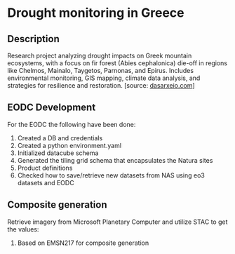 # Drought monitoring in Greece

## Description
Research project analyzing drought impacts on Greek mountain ecosystems, with a focus on fir forest (Abies cephalonica) die-off in regions like Chelmos, Mainalo, Taygetos, Parnonas, and Epirus. Includes environmental monitoring, GIS mapping, climate data analysis, and strategies for resilience and restoration. [source: [dasarxeio.com](https://dasarxeio.com/2025/08/01/145507/?fbclid=IwQ0xDSwL56MVleHRuA2FlbQIxMQABHkbJokQhCMbPWyp9B5BhfTiQjc_i3rtFTZOzDlfeDrLWeoQALBKSSqs7HktX_aem_boICuxbIGToYjKLmx3ZoFQ)]

## EODC Development
For the EODC the following have been done:
1. Created a DB and credentials
2. Created a python environment.yaml
3. Initialized datacube schema
4. Generated the tiling grid schema that encapsulates the Natura sites
5. Product definitions
6. Checked how to save/retrieve new datasets from NAS using eo3 datasets and EODC

## Composite generation

Retrieve imagery from Microsoft Planetary Computer and utilize STAC to get the values:
1. Based on EMSN217 for composite generation
